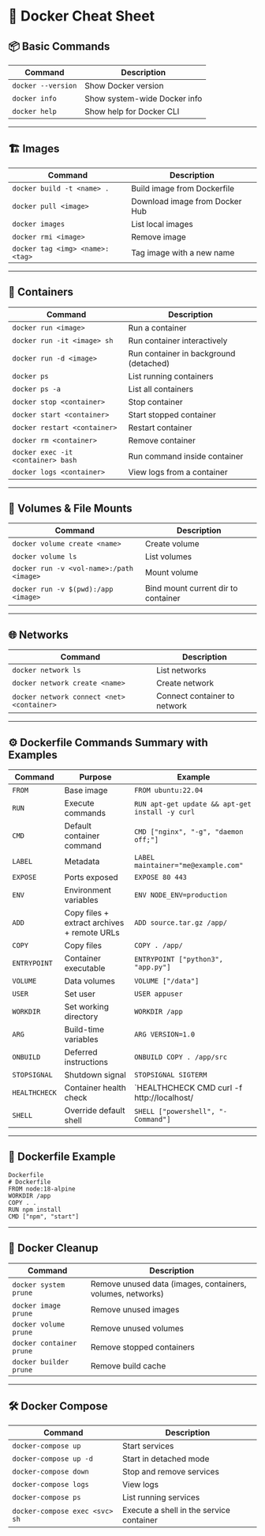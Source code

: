 # 🐳 Docker Cheat Sheet

## 📦 Basic Commands

| Command | Description |
|---------|-------------|
| `docker --version` | Show Docker version |
| `docker info` | Show system-wide Docker info |
| `docker help` | Show help for Docker CLI |

---

## 🏗️ Images

| Command | Description |
|---------|-------------|
| `docker build -t <name> .` | Build image from Dockerfile |
| `docker pull <image>` | Download image from Docker Hub |
| `docker images` | List local images |
| `docker rmi <image>` | Remove image |
| `docker tag <img> <name>:<tag>` | Tag image with a new name |

---

## 🐋 Containers

| Command | Description |
|---------|-------------|
| `docker run <image>` | Run a container |
| `docker run -it <image> sh` | Run container interactively |
| `docker run -d <image>` | Run container in background (detached) |
| `docker ps` | List running containers |
| `docker ps -a` | List all containers |
| `docker stop <container>` | Stop container |
| `docker start <container>` | Start stopped container |
| `docker restart <container>` | Restart container |
| `docker rm <container>` | Remove container |
| `docker exec -it <container> bash` | Run command inside container |
| `docker logs <container>` | View logs from a container |

---

## 📁 Volumes & File Mounts

| Command | Description |
|---------|-------------|
| `docker volume create <name>` | Create volume |
| `docker volume ls` | List volumes |
| `docker run -v <vol-name>:/path <image>` | Mount volume |
| `docker run -v $(pwd):/app <image>` | Bind mount current dir to container |

---

## 🌐 Networks

| Command | Description |
|---------|-------------|
| `docker network ls` | List networks |
| `docker network create <name>` | Create network |
| `docker network connect <net> <container>` | Connect container to network |

---

## ⚙️ Dockerfile Commands Summary with Examples

| Command      | Purpose                           | Example                                           |
|--------------|---------------------------------|-------------------------------------------------|
| `FROM`       | Base image                      | `FROM ubuntu:22.04`                              |
| `RUN`        | Execute commands                | `RUN apt-get update && apt-get install -y curl`|
| `CMD`        | Default container command       | `CMD ["nginx", "-g", "daemon off;"]`            |
| `LABEL`      | Metadata                       | `LABEL maintainer="me@example.com"`              |
| `EXPOSE`     | Ports exposed                  | `EXPOSE 80 443`                                   |
| `ENV`        | Environment variables          | `ENV NODE_ENV=production`                         |
| `ADD`        | Copy files + extract archives + remote URLs | `ADD source.tar.gz /app/`                        |
| `COPY`       | Copy files                    | `COPY . /app/`                                    |
| `ENTRYPOINT` | Container executable           | `ENTRYPOINT ["python3", "app.py"]`                |
| `VOLUME`     | Data volumes                  | `VOLUME ["/data"]`                                |
| `USER`       | Set user                     | `USER appuser`                                    |
| `WORKDIR`    | Set working directory          | `WORKDIR /app`                                    |
| `ARG`        | Build-time variables          | `ARG VERSION=1.0`                                 |
| `ONBUILD`    | Deferred instructions          | `ONBUILD COPY . /app/src`                         |
| `STOPSIGNAL` | Shutdown signal               | `STOPSIGNAL SIGTERM`                              |
| `HEALTHCHECK`| Container health check        | `HEALTHCHECK CMD curl -f http://localhost/ || exit 1` |
| `SHELL`      | Override default shell         | `SHELL ["powershell", "-Command"]`                |

---
## 📄 Dockerfile Example

```
Dockerfile
# Dockerfile
FROM node:18-alpine
WORKDIR /app
COPY . .
RUN npm install
CMD ["npm", "start"]
```
---

## 🧼 Docker Cleanup

| Command                  | Description                                                |
| ------------------------ | ---------------------------------------------------------- |
| `docker system prune`    | Remove unused data (images, containers, volumes, networks) |
| `docker image prune`     | Remove unused images                                       |
| `docker volume prune`    | Remove unused volumes                                      |
| `docker container prune` | Remove stopped containers                                  |
| `docker builder prune`   | Remove build cache                                         |

---

## 🛠️ Docker Compose

| Command                        | Description                              |
| ------------------------------ | ---------------------------------------- |
| `docker-compose up`            | Start services                           |
| `docker-compose up -d`         | Start in detached mode                   |
| `docker-compose down`          | Stop and remove services                 |
| `docker-compose logs`          | View logs                                |
| `docker-compose ps`            | List running services                    |
| `docker-compose exec <svc> sh` | Execute a shell in the service container |

